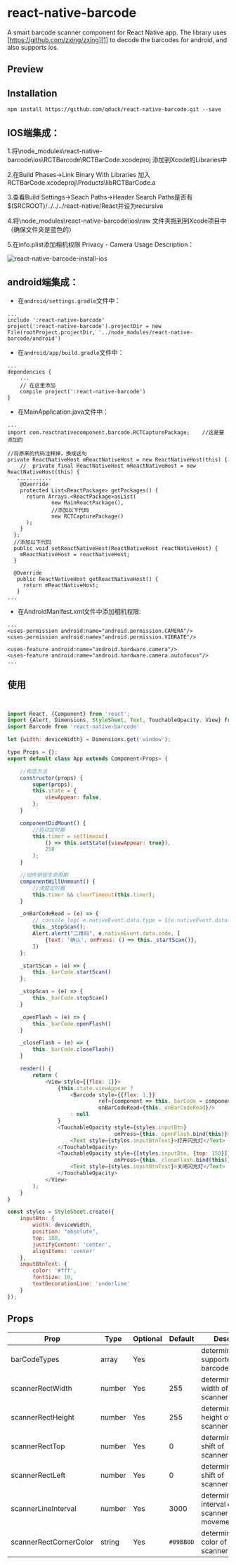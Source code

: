 # react-native-barcode

A smart barcode scanner component for React Native app.
The library uses [https://github.com/zxing/zxing][1] to decode the barcodes for android, and also supports ios.

## Preview



## Installation

```
npm install https://github.com/qduck/react-native-barcode.git --save
```

## IOS端集成：

1.将\node_modules\react-native-barcode\ios\RCTBarcode\RCTBarCode.xcodeproj 添加到Xcode的Libraries中

2.在Build Phases->Link Binary With Libraries 加入RCTBarCode.xcodeproj\Products\libRCTBarCode.a

3.查看Build Settings->Seach Paths->Header Search Paths是否有$(SRCROOT)/../../../react-native/React并设为recursive

4.将\node_modules\react-native-barcode\ios\raw 文件夹拖到到Xcode项目中（确保文件夹是蓝色的）



5.在info.plist添加相机权限 Privacy - Camera Usage Description：

![react-native-barcode-install-ios][5]


## android端集成：

* 在`android/settings.gradle`文件中：

```
...
include ':react-native-barcode'
project(':react-native-barcode').projectDir = new File(rootProject.projectDir, '../node_modules/react-native-barcode/android')
```

* 在`android/app/build.gradle`文件中：

```
...
dependencies {
    ...
    // 在这里添加
    compile project(':react-native-barcode')
}
```

*  在MainApplication.java文件中：

```
...
import com.reactnativecomponent.barcode.RCTCapturePackage;    //这是要添加的

//将原来的代码注释掉，换成这句
private ReactNativeHost mReactNativeHost = new ReactNativeHost(this) {
    //  private final ReactNativeHost mReactNativeHost = new ReactNativeHost(this) {
   ...........
    @Override
    protected List<ReactPackage> getPackages() {
      return Arrays.<ReactPackage>asList(
              new MainReactPackage(),
              //添加以下代码
              new RCTCapturePackage()
      );
    }
  };
  //添加以下代码
  public void setReactNativeHost(ReactNativeHost reactNativeHost) {
    mReactNativeHost = reactNativeHost;
  }
 
  @Override
   public ReactNativeHost getReactNativeHost() {
     return mReactNativeHost;
   }
...
```

* 在AndroidManifest.xml文件中添加相机权限:
```
...
<uses-permission android:name="android.permission.CAMERA"/>
<uses-permission android:name="android.permission.VIBRATE"/>

<uses-feature android:name="android.hardware.camera"/>
<uses-feature android:name="android.hardware.camera.autofocus"/>
...
```


## 使用

```js


import React, {Component} from 'react';
import {Alert, Dimensions, StyleSheet, Text, TouchableOpacity, View} from 'react-native';
import Barcode from 'react-native-barcode'

let {width: deviceWidth} = Dimensions.get('window');

type Props = {};
export default class App extends Component<Props> {

    //构造方法
    constructor(props) {
        super(props);
        this.state = {
            viewAppear: false,
        };
    }

    componentDidMount() {
        //启动定时器
        this.timer = setTimeout(
            () => this.setState({viewAppear: true}),
            250
        );
    }

    //组件销毁生命周期
    componentWillUnmount() {
        //清楚定时器
        this.timer && clearTimeout(this.timer);
    }

    _onBarCodeRead = (e) => {
        // console.log(`e.nativeEvent.data.type = ${e.nativeEvent.data.type}, e.nativeEvent.data.code = ${e.nativeEvent.data.code}`)
        this._stopScan();
        Alert.alert("二维码", e.nativeEvent.data.code, [
            {text: '确认', onPress: () => this._startScan()},
        ])
    };

    _startScan = (e) => {
        this._barCode.startScan()
    };

    _stopScan = (e) => {
        this._barCode.stopScan()
    }

    _openFlash = (e) => {
        this._barCode.openFlash()
    }

    _closeFlash = (e) => {
        this._barCode.closeFlash()
    }

    render() {
        return (
            <View style={{flex: 1}}>
                {this.state.viewAppear ?
                    <Barcode style={{flex: 1,}}
                             ref={component => this._barCode = component}
                             onBarCodeRead={this._onBarCodeRead}/>
                    : null
                }
                <TouchableOpacity style={styles.inputBtn}
                                  onPress={this._openFlash.bind(this)}>
                    <Text style={styles.inputBtnText}>打开闪光灯</Text>
                </TouchableOpacity>
                <TouchableOpacity style={[styles.inputBtn, {top: 150}]}
                                  onPress={this._closeFlash.bind(this)}>
                    <Text style={styles.inputBtnText}>关闭闪光灯</Text>
                </TouchableOpacity>
            </View>
        );
    }
}

const styles = StyleSheet.create({
    inputBtn: {
        width: deviceWidth,
        position: "absolute",
        top: 100,
        justifyContent: 'center',
        alignItems: 'center'
    },
    inputBtnText: {
        color: '#fff',
        fontSize: 18,
        textDecorationLine: 'underline'
    }
});

```

## Props

Prop                   | Type   | Optional | Default   | Description
---------------------- | ------ | -------- | --------- | -----------
barCodeTypes           | array  | Yes      |           | determines the supported barcodeTypes
scannerRectWidth       | number | Yes      | 255       | determines the width of scannerRect
scannerRectHeight      | number | Yes      | 255       | determines the height of scannerRect
scannerRectTop         | number | Yes      | 0         | determines the top shift of scannerRect
scannerRectLeft        | number | Yes      | 0         | determines the left shift of scannerRect
scannerLineInterval    | number | Yes      | 3000      | determines the interval of scannerLine's movement
scannerRectCornerColor | string | Yes      | `#09BB0D` | determines the color of scannerRectCorner

[1]: https://github.com/zxing/zxing
[2]: http://cyqresig.github.io/img/react-native-smart-barcode-preview-ios-v1.0.0.gif
[4]: https://upload-images.jianshu.io/upload_images/7262870-829064e584b20295.png
[5]: https://upload-images.jianshu.io/upload_images/7262870-bc6223fdf4d461e8.jpg
